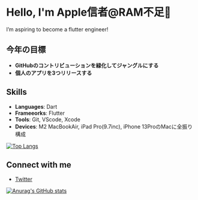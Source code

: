 # Hello, I'm Apple信者@RAM不足👏

I’m aspiring to become a flutter engineer!
## 今年の目標
- **GitHubのコントリビューションを緑化してジャングルにする**
- **個人のアプリを3つリリースする**
## Skills
- **Languages**: Dart
- **Frameeorks**: Flutter
- **Tools**: Git, VScode, Xcode
- **Devices**: M2 MacBookAir, iPad Pro(9.7inc), iPhone 13ProのMacに全振り構成

[![Top Langs](https://github-readme-stats.vercel.app/api/top-langs/?username=54-xenon&layout=compact&theme=chartreuse-dark)](https://github.com/anuraghazra/github-readme-stats)

## Connect with me
- [Twitter](https://x.com/M9zRs0VDM9RTU7B)

[![Anurag's GitHub stats](https://github-readme-stats.vercel.app/api?username=54-xenon&show_icons=true&theme=chartreuse-dark)](https://github.com/anuraghazra/github-readme-stats)
